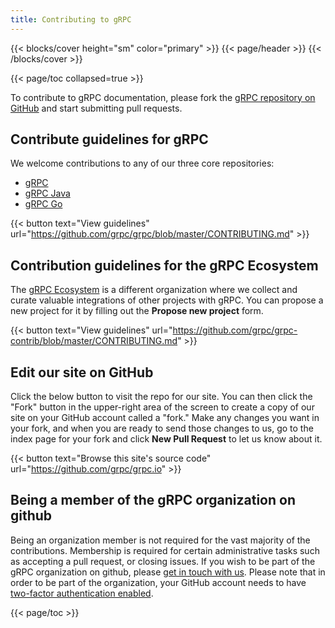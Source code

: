 ```yaml
---
title: Contributing to gRPC
---
```


{{< blocks/cover height="sm" color="primary" >}}
{{< page/header >}}
{{< /blocks/cover >}}

<div class="container">
<div class="row my-5">

<div class="d-lg-none col-9">
<div class="td-toc td-toc--inline">
{{< page/toc collapsed=true >}}
</div>
</div>

<div class="col-12 col-lg-9">

<div class="mb-5">

To contribute to gRPC documentation, please fork the [gRPC repository on GitHub](https://github.com/grpc/grpc.io) and start submitting pull requests.

## Contribute guidelines for gRPC

We welcome contributions to any of our three core repositories:

- [gRPC](https://github.com/grpc/grpc)
- [gRPC Java](https://github.com/grpc/grpc-java)
- [gRPC Go](https://github.com/grpc/grpc-go)

{{< button text="View guidelines" url="https://github.com/grpc/grpc/blob/master/CONTRIBUTING.md" >}}

</div>
<div class="mb-5">

## Contribution guidelines for the gRPC Ecosystem

The [gRPC Ecosystem](https://github.com/grpc-ecosystem/) is a different organization where we collect and curate valuable integrations of other projects with gRPC. You can propose a new project for it by filling out the **Propose new project** form.

{{< button text="View guidelines" url="https://github.com/grpc/grpc-contrib/blob/master/CONTRIBUTING.md" >}}

</div>
<div class="mb-5">

## Edit our site on GitHub

Click the below button to visit the repo for our site. You can then click the "Fork" button in the upper-right area of the screen to create a copy of our site on your GitHub account called a "fork." Make any changes you want in your fork, and when you are ready to send those changes to us, go to the index page for your fork and click **New Pull Request** to let us know about it.

{{< button text="Browse this site's source code" url="https://github.com/grpc/grpc.io" >}}

</div>
<div class="mb-5">

## Being a member of the gRPC organization on github

Being an organization member is not required for the vast majority of the contributions. Membership is required for certain administrative tasks such as accepting a pull request, or closing issues. If you wish to be part of the gRPC organization on github, please [get in touch with us](/community/). Please note that in order to be part of the organization, your GitHub account needs to have [two-factor authentication enabled](https://help.github.com/articles/securing-your-account-with-two-factor-authentication-2fa/).

</div>
</div>
<div class="d-none d-lg-block col-3">
<div class="td-toc td-toc--inline ml-5">
{{< page/toc >}}
</div>
</div>
</div>
</div>
